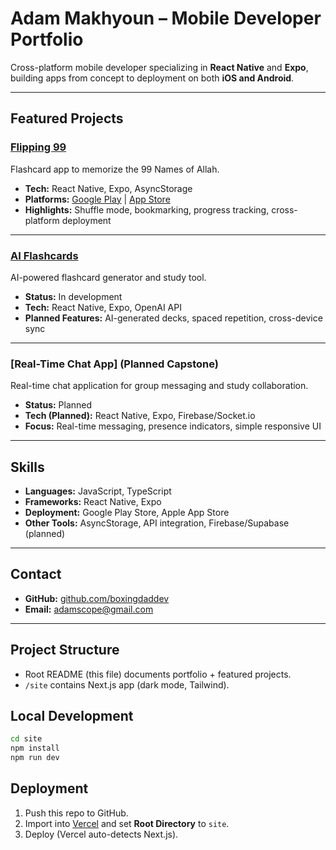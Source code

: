 # Adam Makhyoun – Mobile Developer Portfolio

Cross-platform mobile developer specializing in **React Native** and **Expo**, building apps from concept to deployment on both **iOS and Android**.

---

## Featured Projects

### [Flipping 99](https://github.com/boxingdaddev/Flipping99-Mobile-APP)
Flashcard app to memorize the 99 Names of Allah.

- **Tech:** React Native, Expo, AsyncStorage
- **Platforms:** [Google Play](YOUR-PLAY-STORE-LINK) | [App Store](YOUR-APP-STORE-LINK)
- **Highlights:** Shuffle mode, bookmarking, progress tracking, cross-platform deployment

---

### [AI Flashcards](https://github.com/ai-flashcards)
AI-powered flashcard generator and study tool.

- **Status:** In development
- **Tech:** React Native, Expo, OpenAI API
- **Planned Features:** AI-generated decks, spaced repetition, cross-device sync

---

### [Real-Time Chat App] (Planned Capstone)
Real-time chat application for group messaging and study collaboration.

- **Status:** Planned
- **Tech (Planned):** React Native, Expo, Firebase/Socket.io
- **Focus:** Real-time messaging, presence indicators, simple responsive UI

---

## Skills

- **Languages:** JavaScript, TypeScript
- **Frameworks:** React Native, Expo
- **Deployment:** Google Play Store, Apple App Store
- **Other Tools:** AsyncStorage, API integration, Firebase/Supabase (planned)

---

## Contact

- **GitHub:** [github.com/boxingdaddev](https://github.com/boxingdaddev)
- **Email:** adamscope@gmail.com

---

## Project Structure

- Root README (this file) documents portfolio + featured projects.
- `/site` contains Next.js app (dark mode, Tailwind).

## Local Development

```bash
cd site
npm install
npm run dev
```

## Deployment

1. Push this repo to GitHub.
2. Import into [Vercel](https://vercel.com) and set **Root Directory** to `site`.
3. Deploy (Vercel auto-detects Next.js).

